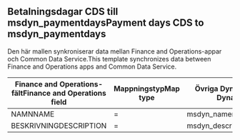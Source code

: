 ## <a name="payment-days-cds-to-msdyn_paymentdays"></a><span data-ttu-id="4123d-101">Betalningsdagar CDS till msdyn_paymentdays</span><span class="sxs-lookup"><span data-stu-id="4123d-101">Payment days CDS to msdyn_paymentdays</span></span>

<span data-ttu-id="4123d-102">Den här mallen synkroniserar data mellan Finance and Operations-appar och Common Data Service.</span><span class="sxs-lookup"><span data-stu-id="4123d-102">This template synchronizes data between Finance and Operations apps and Common Data Service.</span></span>

<span data-ttu-id="4123d-103">Finance and Operations-fält</span><span class="sxs-lookup"><span data-stu-id="4123d-103">Finance and Operations field</span></span> | <span data-ttu-id="4123d-104">Mappningstyp</span><span class="sxs-lookup"><span data-stu-id="4123d-104">Map type</span></span> | <span data-ttu-id="4123d-105">Övriga Dynamics 365-fält</span><span class="sxs-lookup"><span data-stu-id="4123d-105">Other Dynamics 365 field</span></span> | <span data-ttu-id="4123d-106">Standardvärde</span><span class="sxs-lookup"><span data-stu-id="4123d-106">Default value</span></span>
---|---|---|---
<span data-ttu-id="4123d-107">NAMN</span><span class="sxs-lookup"><span data-stu-id="4123d-107">NAME</span></span> | = | <span data-ttu-id="4123d-108">msdyn_name</span><span class="sxs-lookup"><span data-stu-id="4123d-108">msdyn_name</span></span> | 
<span data-ttu-id="4123d-109">BESKRIVNING</span><span class="sxs-lookup"><span data-stu-id="4123d-109">DESCRIPTION</span></span> | = | <span data-ttu-id="4123d-110">msdyn_description</span><span class="sxs-lookup"><span data-stu-id="4123d-110">msdyn_description</span></span> | 
